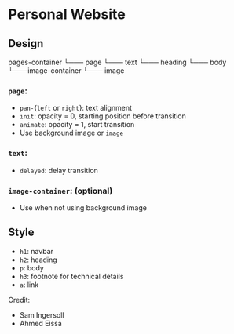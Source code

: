 # Personal Website

## Design

pages-container
└─── page
    └─── text
        └─── heading
        └─── body
    └───image-container
        └─── image

### `page`:
- `pan-`{`left` or `right`}: text alignment
- `init`: opacity = 0, starting position before transition
- `animate`: opacity = 1, start transition
- Use background image or `image`

### `text`:
- `delayed`: delay transition

### `image-container`: (optional)
- Use when not using background image

## Style

- `h1`: navbar
- `h2`: heading
- `p`: body
- `h3`: footnote for technical details
- `a`: link

Credit:
- Sam Ingersoll
- Ahmed Eissa
